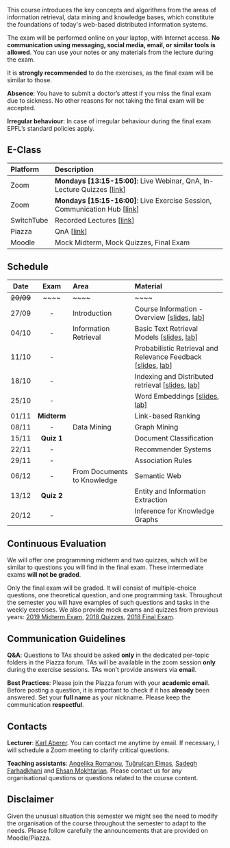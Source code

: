  
This course introduces the key concepts and algorithms from the areas of information retrieval, data mining and knowledge bases, which constitute the foundations of today's web-based distributed information systems. 

<!-- ## Exam (11/01/2021 from 08:15 to 11:15 at [AAC231](https://plan.epfl.ch/?room==AAC%202%2031), [SG1](https://plan.epfl.ch/?room==SG%201138)) -->

The exam will be performed online on your laptop, with Internet access. **No communication using messaging, social media, email, or similar tools is allowed**. You can use your notes or any materials from the lecture during the exam.

It is **strongly recommended** to do the exercises, as the final exam will be similar to those.

**Absence**: You have to submit a doctor’s attest if you miss the final exam due to sickness. No other reasons for not taking the final exam will be accepted. 

**Irregular behaviour**: In case of irregular behaviour during the final exam EPFL’s standard policies apply.





## E-Class

| Platform | Description  |
|:---------|:-----------|
Zoom | **Mondays [13:15-15:00]**: Live Webinar, QnA, In-Lecture Quizzes [[link](https://epfl.zoom.us/j/65956515720)] |
Zoom |  **Mondays [15:15-16:00]**: Live Exercise Session, Communication Hub [[link](https://epfl.zoom.us/j/69435562992)] |
SwitchTube | Recorded Lectures [[link](https://tube.switch.ch/channels/zireVjctlC)] |
Piazza	| QnA [[link](https://piazza.com/epfl.ch/fall2021/cs423)] | 
Moodle | Mock Midterm, Mock Quizzes, Final Exam | <!-- [[link](https://moodle.epfl.ch/user/view.php?course=4051)] -->



## Schedule

| Date      | Exam        | Area                        | Material                                                           |
|:---------:|:-----------:|:----------------------------|:-------------------------------------------------------------------|
| ~~20/09~~ | ~~~~        | ~~~~                        | ~~~~                                                               |
| 27/09     | -           | Introduction                | Course Information - Overview [[slides][1p], [lab][1l]] |
| 04/10     | -           | Information Retrieval       | Basic Text Retrieval Models [[slides][2p], [lab][2l]] |
| 11/10     | -           |                             | Probabilistic Retrieval and Relevance Feedback [[slides][3p], [lab][3l]] |
| 18/10     | -           |                             | Indexing and Distributed retrieval [[slides][4p], [lab][4l]]  |
| 25/10     | -           |                             | Word Embeddings [[slides][5p], [lab][5l]] |
| 01/11     | **Midterm** |                             | Link-based Ranking <!-- [[slides][5p], [lab][5l]] --> |
| 08/11     | -           | Data Mining                 | Graph Mining <!-- [[slides][6p], [lab][6l]]   -->               |
| 15/11     | **Quiz 1**  |                             | Document Classification<!--  [[slides][7p], [lab][7l]]    --> |
| 22/11     | -           |                             | Recommender Systems <!-- [[slides][8p], [lab][8l]]  -->                          |
| 29/11     | -           |                             | Association Rules <!-- [[slides][9p], [lab][9l]]   -->            |
| 06/12     | -           | From Documents to Knowledge | Semantic Web <!-- [[slides][10p], [lab][10l]]  -->                |
| 13/12     | **Quiz 2**  |                             | Entity and Information Extraction <!-- [[slides][11p], [lab][11l]]   --> |
| 20/12     | -           |                             | Inference for Knowledge Graphs <!-- [[slides][12p], [lab][12l]]     -->  |


## Continuous Evaluation

We will offer one programming midterm and two quizzes, which will be similar to questions you will find in the final exam. These intermediate exams **will not be graded**.

Only the final exam will be graded. It will consist of multiple-choice questions, one theoretical question, and one programming task. Throughout the semester you will have examples of such questions and tasks in the weekly exercises. We also provide mock exams and quizzes from previous years: [2019 Midterm Exam](https://github.com/LSIR/DIS/blob/master/Extras/2019-Midterm), [2018 Quizzes](https://github.com/LSIR/DIS/blob/master/Extras/2018-Quizzes), [2018 Final Exam](https://github.com/LSIR/DIS/blob/master/Extras/2018-Final).


## Communication Guidelines

**Q&A**: Questions to TAs should be asked **only** in the dedicated per-topic folders in the Piazza forum. TAs will be available in the zoom session **only** during the exercise sessions. <!-- You can also send private messages, but this should be done only for questions that aren’t of general interest; otherwise, you **must** use public channels. --> <!-- Important **announcements** will be pinned on the **general** channel. --> TAs won’t provide answers via **email**.

**Best Practices**: Please join the Piazza forum with your **academic email**. Before posting a question, it is important to check if it has **already** been answered<!--  in any of the group channels -->. <!-- Avoid using **@everyone** and **@here**; this will trigger a notification being sent to all the students and TAs. --> Set your **full name** as your nickname. Please keep the communication **respectful**.


## Contacts

**Lecturer**: [Karl Aberer](http://lsir.epfl.ch/aberer).
You can contact me anytime by email. If necessary, I will schedule a Zoom meeting to clarify critical questions.

**Teaching assistants**: [Angelika Romanou](https://people.epfl.ch/angelika.romanou), [Tuğrulcan Elmas](https://people.epfl.ch/tugrulcan.elmas), [Sadegh Farhadkhani](https://people.epfl.ch/sadegh.farhadkhani) and [Ehsan Mokhtarian](https://people.epfl.ch/ehsan.mokhtarian).
Please contact us for any organisational questions or questions related to the course content.

## Disclaimer

Given the unusual situation this semester we might see the need to modify the organisation of the course throughout the semester to adapt to the needs. Please follow carefully the announcements that are provided on Moodle/Piazza.


[1p]:https://github.com/LSIR/DIS/blob/master/Lectures/week%201
[2p]:https://github.com/LSIR/DIS/blob/master/Lectures/week%202
[3p]:https://github.com/LSIR/DIS/blob/master/Lectures/week%203
[4p]:https://github.com/LSIR/DIS/blob/master/Lectures/week%204
[5p]:https://github.com/LSIR/DIS/blob/master/Lectures/week%205
[6p]:https://github.com/LSIR/DIS/blob/master/Lectures/week%206
[7p]:https://github.com/LSIR/DIS/blob/master/Lectures/week%207
[8p]:https://github.com/LSIR/DIS/blob/master/Lectures/week%208
[9p]:https://github.com/LSIR/DIS/blob/master/Lectures/week%209
[10p]:https://github.com/LSIR/DIS/blob/master/Lectures/week%2010
[11p]:https://github.com/LSIR/DIS/blob/master/Lectures/week%2011
[12p]:https://github.com/LSIR/DIS/blob/master/Lectures/week%2012
[13p]:https://github.com/LSIR/DIS/blob/master/Lectures/week%2013

[1l]:https://github.com/LSIR/DIS/blob/master/Exercises/week%201
[2l]:https://github.com/LSIR/DIS/blob/master/Exercises/week%202
[3l]:https://github.com/LSIR/DIS/blob/master/Exercises/week%203
[4l]:https://github.com/LSIR/DIS/blob/master/Exercises/week%204
[5l]:https://github.com/LSIR/DIS/blob/master/Exercises/week%205
[6l]:https://github.com/LSIR/DIS/blob/master/Exercises/week%206
[7l]:https://github.com/LSIR/DIS/blob/master/Exercises/week%207
[8l]:https://github.com/LSIR/DIS/blob/master/Exercises/week%208
[9l]:https://github.com/LSIR/DIS/blob/master/Exercises/week%209
[10l]:https://github.com/LSIR/DIS/blob/master/Exercises/week%2010
[11l]:https://github.com/LSIR/DIS/blob/master/Exercises/week%2011
[12l]:https://github.com/LSIR/DIS/blob/master/Exercises/week%2012
[13l]:https://github.com/LSIR/DIS/blob/master/Exercises/week%2013
